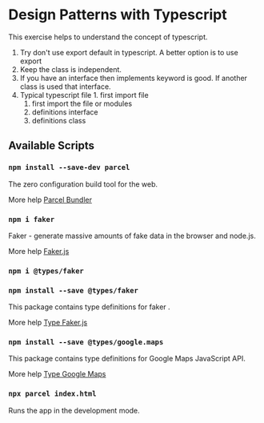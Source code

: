 # Design Patterns with Typescript

This exercise helps to understand the concept of typescript.

1. Try don't use export default in typescript. A better option is to use export
2. Keep the class is independent.
3. If you have an interface then implements keyword is good. If another class is used that interface.
4. Typical typescript file 1. first import file
   1. first import the file or modules
   2. definitions interface
   3. definitions class

## Available Scripts

### `npm install --save-dev parcel`

The zero configuration build tool for the web.

More help [Parcel Bundler](https://parceljs.org/)

### `npm i faker`

Faker - generate massive amounts of fake data in the browser and node.js.

More help [Faker.js](https://www.npmjs.com/package/faker)

### `npm i @types/faker`

### `npm install --save @types/faker`

This package contains type definitions for faker .

More help [Type Faker.js](https://www.npmjs.com/package/@types/faker)

### `npm install --save @types/google.maps`

This package contains type definitions for Google Maps JavaScript API.

More help [Type Google Maps](https://www.npmjs.com/package/@types/google.maps)

### `npx parcel index.html`

Runs the app in the development mode.<br />
